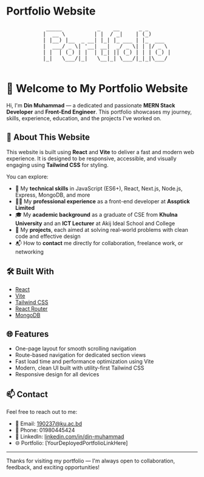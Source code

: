 # Portfolio Website
<div align="center">
  <pre>
    _____           _    __      _ _       
   |  __ \         | |  / _|    | (_)      
   | |__) |__  _ __| |_| |_ ___ | |_  ___  
   |  ___/ _ \| '__| __|  _/ _ \| | |/ _ \ 
   | |  | (_) | |  | |_| || (_) | | | (_) |
   |_|   \___/|_|   \__|_| \___/|_|_|\___/ 
  </pre>
</div>

 # 👋 Welcome to My Portfolio Website

Hi, I'm **Din Muhammad** — a dedicated and passionate **MERN Stack Developer** and **Front-End Engineer**. This portfolio showcases my journey, skills, experience, education, and the projects I've worked on.

## 🚀 About This Website

This website is built using **React** and **Vite** to deliver a fast and modern web experience. It is designed to be responsive, accessible, and visually engaging using **Tailwind CSS** for styling.

You can explore:

- 🔧 My **technical skills** in JavaScript (ES6+), React, Next.js, Node.js, Express, MongoDB, and more
- 👨‍💻 My **professional experience** as a front-end developer at **Assptick Limited**
- 🎓 My **academic background** as a graduate of CSE from **Khulna University** and an **ICT Lecturer** at Akij Ideal School and College
- 🧠 My **projects**, each aimed at solving real-world problems with clean code and effective design
- 📬 How to **contact** me directly for collaboration, freelance work, or networking

## 🛠️ Built With

- [React](https://reactjs.org/)
- [Vite](https://vitejs.dev/)
- [Tailwind CSS](https://tailwindcss.com/)
- [React Router](https://reactrouter.com/)
- [MongoDB](https://www.mongodb.com/)

## 🌐 Features

- One-page layout for smooth scrolling navigation
- Route-based navigation for dedicated section views
- Fast load time and performance optimization using Vite
- Modern, clean UI built with utility-first Tailwind CSS
- Responsive design for all devices

## 📫 Contact

Feel free to reach out to me:

- 📧 Email: 190237@ku.ac.bd  
- 📱 Phone: 01980445424  
- 💼 LinkedIn: [linkedin.com/in/din-muhammad](https://www.linkedin.com/in/din-muhammad-jewel/)  
- 🌐 Portfolio: [YourDeployedPortfolioLinkHere]

---

Thanks for visiting my portfolio — I'm always open to collaboration, feedback, and exciting opportunities!
